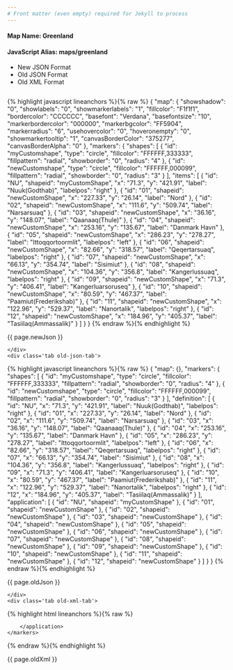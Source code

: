 ```yaml
---
# Front matter (even empty) required for Jekyll to process
---
```


#### Map Name: Greenland

#### JavaScript Alias: maps/greenland


<ul class='code-tabs'>
    <li class='active'>
        <a data-toggle='new-json'>New JSON Format</a>
    </li>
    <li>
        <a data-toggle='old-json'>Old JSON Format</a>
    </li>
    <li>
        <a data-toggle='old-xml'>Old XML Format</a>
    </li>
</ul>
<div class='tab-content'>
    <pre class='plain-code'></pre>
    <div class='tab new-json-tab active'>
{% highlight javascript lineanchors %}{% raw %}
{
    "map": {
        "showshadow": "0",
        "showlabels": "0",
        "showmarkerlabels": "1",
        "fillcolor": "F1f1f1",
        "bordercolor": "CCCCCC",
        "basefont": "Verdana",
        "basefontsize": "10",
        "markerbordercolor": "000000",
        "markerbgcolor": "FF5904",
        "markerradius": "6",
        "usehovercolor": "0",
        "hoveronempty": "0",
        "showmarkertooltip": "1",
        "canvasBorderColor": "375277",
        "canvasBorderAlpha": "0"
    },
    "markers": {
        "shapes": [
            {
                "id": "myCustomshape",
                "type": "circle",
                "fillcolor": "FFFFFF,333333",
                "fillpattern": "radial",
                "showborder": "0",
                "radius": "4"
            },
            {
                "id": "newCustomshape",
                "type": "circle",
                "fillcolor": "FFFFFF,000099",
                "fillpattern": "radial",
                "showborder": "0",
                "radius": "3"
            }
        ],
        "items": [
            {
                "id": "NU",
                "shapeid": "myCustomShape",
                "x": "71.3",
                "y": "421.91",
                "label": "Nuuk(Godthab)",
                "labelpos": "right"
            },
            {
                "id": "01",
                "shapeid": "newCustomShape",
                "x": "227.33",
                "y": "26.14",
                "label": "Nord"
            },
            {
                "id": "02",
                "shapeid": "newCustomShape",
                "x": "111.6",
                "y": "509.74",
                "label": "Narsarsuaq"
            },
            {
                "id": "03",
                "shapeid": "newCustomShape",
                "x": "36.16",
                "y": "148.07",
                "label": "Qaanaaq(Thule)"
            },
            {
                "id": "04",
                "shapeid": "newCustomShape",
                "x": "253.16",
                "y": "135.67",
                "label": "Danmark Havn"
            },
            {
                "id": "05",
                "shapeid": "newCustomShape",
                "x": "286.23",
                "y": "278.27",
                "label": "Ittoqqortoormlit",
                "labelpos": "left"
            },
            {
                "id": "06",
                "shapeid": "newCustomShape",
                "x": "82.66",
                "y": "318.57",
                "label": "Qeqertarsuaq",
                "labelpos": "right"
            },
            {
                "id": "07",
                "shapeid": "newCustomShape",
                "x": "66.13",
                "y": "354.74",
                "label": "Sisimiut"
            },
            {
                "id": "08",
                "shapeid": "newCustomShape",
                "x": "104.36",
                "y": "356.8",
                "label": "Kangerlussuaq",
                "labelpos": "right"
            },
            {
                "id": "09",
                "shapeid": "newCustomShape",
                "x": "71.3",
                "y": "406.41",
                "label": "Kangerluarsoruseq"
            },
            {
                "id": "10",
                "shapeid": "newCustomShape",
                "x": "80.59",
                "y": "467.37",
                "label": "Paamiut(Frederikshab)"
            },
            {
                "id": "11",
                "shapeid": "newCustomShape",
                "x": "122.96",
                "y": "529.37",
                "label": "Nanortalik",
                "labelpos": "right"
            },
            {
                "id": "12",
                "shapeid": "newCustomShape",
                "x": "184.96",
                "y": "405.37",
                "label": "Tasiilaq(Ammassalik)"
            }
        ]
    }
}
{% endraw %}{% endhighlight %}


<p class='text-success'>{{ page.newJson }}</p>

    </div>
    <div class='tab old-json-tab'>
{% highlight javascript lineanchors %}{% raw %}
{
    "map": {},
    "markers": {
        "shapes": [
            {
                "id": "myCustomshape",
                "type": "circle",
                "fillcolor": "FFFFFF,333333",
                "fillpattern": "radial",
                "showborder": "0",
                "radius": "4"
            },
            {
                "id": "newCustomshape",
                "type": "circle",
                "fillcolor": "FFFFFF,000099",
                "fillpattern": "radial",
                "showborder": "0",
                "radius": "3"
            }
        ],
        "definition": [
            {
                "id": "NU",
                "x": "71.3",
                "y": "421.91",
                "label": "Nuuk(Godthab)",
                "labelpos": "right"
            },
            {
                "id": "01",
                "x": "227.33",
                "y": "26.14",
                "label": "Nord"
            },
            {
                "id": "02",
                "x": "111.6",
                "y": "509.74",
                "label": "Narsarsuaq"
            },
            {
                "id": "03",
                "x": "36.16",
                "y": "148.07",
                "label": "Qaanaaq(Thule)"
            },
            {
                "id": "04",
                "x": "253.16",
                "y": "135.67",
                "label": "Danmark Havn"
            },
            {
                "id": "05",
                "x": "286.23",
                "y": "278.27",
                "label": "Ittoqqortoormlit",
                "labelpos": "left"
            },
            {
                "id": "06",
                "x": "82.66",
                "y": "318.57",
                "label": "Qeqertarsuaq",
                "labelpos": "right"
            },
            {
                "id": "07",
                "x": "66.13",
                "y": "354.74",
                "label": "Sisimiut"
            },
            {
                "id": "08",
                "x": "104.36",
                "y": "356.8",
                "label": "Kangerlussuaq",
                "labelpos": "right"
            },
            {
                "id": "09",
                "x": "71.3",
                "y": "406.41",
                "label": "Kangerluarsoruseq"
            },
            {
                "id": "10",
                "x": "80.59",
                "y": "467.37",
                "label": "Paamiut(Frederikshab)"
            },
            {
                "id": "11",
                "x": "122.96",
                "y": "529.37",
                "label": "Nanortalik",
                "labelpos": "right"
            },
            {
                "id": "12",
                "x": "184.96",
                "y": "405.37",
                "label": "Tasiilaq(Ammassalik)"
            }
        ],
        "application": [
            {
                "id": "NU",
                "shapeid": "myCustomShape"
            },
            {
                "id": "01",
                "shapeid": "newCustomShape"
            },
            {
                "id": "02",
                "shapeid": "newCustomShape"
            },
            {
                "id": "03",
                "shapeid": "newCustomShape"
            },
            {
                "id": "04",
                "shapeid": "newCustomShape"
            },
            {
                "id": "05",
                "shapeid": "newCustomShape"
            },
            {
                "id": "06",
                "shapeid": "newCustomShape"
            },
            {
                "id": "07",
                "shapeid": "newCustomShape"
            },
            {
                "id": "08",
                "shapeid": "newCustomShape"
            },
            {
                "id": "09",
                "shapeid": "newCustomShape"
            },
            {
                "id": "10",
                "shapeid": "newCustomShape"
            },
            {
                "id": "11",
                "shapeid": "newCustomShape"
            },
            {
                "id": "12",
                "shapeid": "newCustomShape"
            }
        ]
    }
}
{% endraw %}{% endhighlight %}


<p class='text-success'>{{ page.oldJson }}</p>

    </div>
    <div class='tab old-xml-tab'>
{% highlight html lineanchors %}{% raw %}
<map>
	<markers>
	    <shapes>
		     <shape id='myCustomshape' type='circle' fillColor='FFFFFF,333333' fillPattern='radial' showBorder='0' radius='4'/>
			 <shape id='newCustomshape' type='circle' fillColor='FFFFFF,000099' fillPattern='radial' showBorder='0' radius='3'/>
		</shapes>
		<definition>
			<marker id='NU' x='71.3' y='421.91' label='Nuuk(Godthab)' labelpos='right' />
			<marker id='01' x='227.33' y='26.14' label='Nord'  />
			<marker id='02' x='111.6' y='509.74' label='Narsarsuaq'  />
			<marker id='03' x='36.16' y='148.07' label='Qaanaaq(Thule)'  />
			<marker id='04' x='253.16' y='135.67' label='Danmark Havn'  />
			<marker id='05' x='286.23' y='278.27' label='Ittoqqortoormlit' labelPos='left' />
			<marker id='06' x='82.66' y='318.57' label='Qeqertarsuaq' labelPos='right' />
			<marker id='07' x='66.13' y='354.74' label='Sisimiut'  />
			<marker id='08' x='104.36' y='356.8' label='Kangerlussuaq' labelPos='right'  />
			<marker id='09' x='71.3' y='406.41' label='Kangerluarsoruseq'  />
			<marker id='10' x='80.59' y='467.37' label='Paamiut(Frederikshab)'  />
			<marker id='11' x='122.96' y='529.37' label='Nanortalik' labelPos='right'  />
			<marker id='12' x='184.96' y='405.37' label='Tasiilaq(Ammassalik)'/>
		</definition>
		<application>
			<marker id='NU' shapeId='myCustomShape'  />
			<marker id='01' shapeId='newCustomShape'  />
			<marker id='02' shapeId='newCustomShape'  />
			<marker id='03' shapeId='newCustomShape'  />
			<marker id='04' shapeId='newCustomShape'  />
			<marker id='05' shapeId='newCustomShape'  />
			<marker id='06' shapeId='newCustomShape'  />
			<marker id='07' shapeId='newCustomShape'  />
			<marker id='08' shapeId='newCustomShape'  />
			<marker id='09' shapeId='newCustomShape'  />
			<marker id='10' shapeId='newCustomShape'  />
		    <marker id='11' shapeId='newCustomShape'  />
			<marker id='12' shapeId='newCustomShape'  />

		</application>
	</markers>
</map>
{% endraw %}{% endhighlight %}

<p class='text-success'>{{ page.oldXml }}</p>

</div>
</div>

